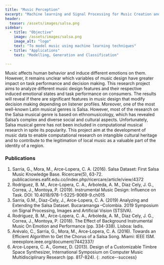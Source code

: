 ```yaml
---
title: "Music Perception"
excerpt: "Machine learning and Signal Processing for Music Creation and Understanding"
header:
  teaser: /assets/images/salsa.png
sidebar:
  - title: "Objective"
    image: /assets/images/salsa.png
    image_alt: "logo"
    text: "To model music using machine learning techniques"
  - title: "Applications"
    text: "Modelling, Generation and Classification"

---
```


Music affects human behavior and induce different emotions on them. However, it remains unclear 
which variables of music design have greater impact on task performance and decision making. 
This research project aims to analyze different music design features and their respective induced 
emotional states and task performance on consumers. The results will reveal if there are significant 
features in music design that modify decision making depending on listener profiles. 
Moreover, one of the most well-known Latin musical genres is Salsa. However, most of the research on the Salsa musical 
genre is based on ethnomusicology, which has revealed Salsa’s complex and diverse social and cultural aspects.
Unfortunately, Salsa musical genre has not been included in computational musical research in spite its popularity.
This project aim at the development of music data to enable computational research on intangible cultural heritage 
and to contribute to the legitimation of local music as a valuable part of the identity of a region.


### Publications
1.	Sarria, G., Mora, M., Arce-Lopera, C. A. (2016). Salsa Dataset: First Salsa Music Knowledge Base. Ricercare(5), 63-72.  publicaciones.eafit.edu.co/index.php/ricercare/article/view/4372
2.  Rodriguez, B. M., Arce-Lopera, C. A., Arboleda, A. M., Diaz Cely, J. G., Correa, J., Montoya, P. (2019). Instrumental Music Design: Influence on Task. DOI: 10.4018/978-1-5225-9069-9.ch015
3.  Sarria, G.M., Diaz-Cely, J., Arce-Lopera, C. A. (2019) Analyzing and Extending the Salsa Dataset. Bucaramanga –Colombia. 2019 Symposium on Signal Processing, Images and Artificial Vision (STSIVA).
4.  Rodriguez, B. M., Arce-Lopera, C. A., Arboleda, A. M., Diaz Cely, J. G., Correa, J., Montoya, P. (2018). The Effect of Background Instrumental Music On Emotion and Performance (pp. 334-338). Lisboa: Iadis.
5.  Arévalo, C., Sarria, G., Mora, M., Arce-Lopera, C. A.  (2016). Towards an Efficient Algorithm to Get the Chorus of a Salsa Song. Miami: IEEE ISM. ieeexplore.ieee.org/document/7442337/
6.  Arce-Lopera, C. A., Gomez, D. (2013). Design of a Customizable Timbre Space Synthesizer, International Symposium on Computer Music Multidisciplinary Research (pp. 817-824).
{: .notice--success}
